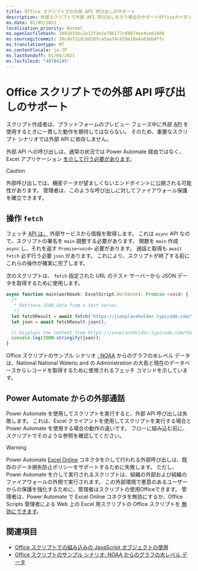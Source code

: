 ```yaml
---
title: Office スクリプトでの外部 API 呼び出しのサポート
description: 外部スクリプトで外部 API 呼び出しを行う場合のサポートOfficeガイダンス。
ms.date: 01/05/2021
localization_priority: Normal
ms.openlocfilehash: 1091031bc2e12f3e1e79b177c69874ee4ce61dd8
ms.sourcegitcommit: 30c4b731dc8d18fca5aa74ce59e18a4a63eb4ffc
ms.translationtype: MT
ms.contentlocale: ja-JP
ms.lasthandoff: 01/08/2021
ms.locfileid: "49784145"
---
```

# <a name="external-api-call-support-in-office-scripts"></a>Office スクリプトでの外部 API 呼び出しのサポート

スクリプト作成者は、プラットフォームのプレビュー フェーズ中に外部 [API](https://developer.mozilla.org/docs/Web/API) を使用するときに一貫した動作を期待してはならない。 そのため、重要なスクリプト シナリオでは外部 API に依存しません。

外部 API への呼び出しは、通常の状況では Power Automate 経由ではなく、Excel アプリケーション [を介して行う必要があります](#external-calls-from-power-automate)。

> [!CAUTION]
> 外部呼び出しでは、機密データが望ましくないエンドポイントに公開される可能性があります。 管理者は、このような呼び出しに対してファイアウォール保護を確立できます。

## <a name="working-with-fetch"></a>操作 `fetch`

フェッチ [API は、](https://developer.mozilla.org/docs/Web/API/Fetch_API) 外部サービスから情報を取得します。 これは `async` API なので、スクリプトの署名を `main` 調整する必要があります。 関数を `main` 作成 `async` し、それを返す `Promise<void>` 必要があります。 通話と取得も `await` `fetch` 必ず行う必要 `json` があります。 これにより、スクリプトが終了する前にこれらの操作が確実に完了します。

次のスクリプトは、 `fetch` 指定された URL のテスト サーバーから JSON データを取得するために使用します。

```typescript
async function main(workbook: ExcelScript.Workbook): Promise <void> {
  /* 
   * Retrieve JSON data from a test server.
   */
  let fetchResult = await fetch('https://jsonplaceholder.typicode.com/todos/1');
  let json = await fetchResult.json();

  // Displays the content from https://jsonplaceholder.typicode.com/todos/1
  console.log(JSON.stringify(json));
}
```

Office スクリプトのサンプル シナリオ [: NOAA](../resources/scenarios/noaa-data-fetch.md) からのグラフの水レベル データは、National National Wateric and の Administration の大島と現在のデータベースからレコードを取得するために使用されるフェッチ コマンドを示しています。

## <a name="external-calls-from-power-automate"></a>Power Automate からの外部通話

Power Automate を使用してスクリプトを実行すると、外部 API 呼び出しは失敗します。 これは、Excel クライアントを使用してスクリプトを実行する場合と Power Automate を使用する場合の動作の違いです。 フローに組み込む前に、スクリプトでそのような参照を確認してください。

> [!WARNING]
> Power Automate [Excel Online](/connectors/excelonlinebusiness) コネクタを介して行われる外部呼び出しは、既存のデータ損失防止ポリシーをサポートするために失敗します。 ただし、Power Automate を介して実行されるスクリプトは、組織の外部および組織のファイアウォールの外側で実行されます。 この外部環境で悪意のあるユーザーからの保護を強化するために、管理者はスクリプトの使用Officeできます。 管理者は、Power Automate で Excel Online コネクタを無効にするか、Office Scripts 管理者による Web 上の Excel 用スクリプトの Office スクリプトを [無効にできます](/microsoft-365/admin/manage/manage-office-scripts-settings)。

## <a name="see-also"></a>関連項目

- [Office スクリプトでの組み込みの JavaScript オブジェクトの使用](javascript-objects.md)
- [Office スクリプトのサンプル シナリオ: NOAA からのグラフの水レベル データ](../resources/scenarios/noaa-data-fetch.md)
